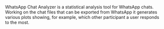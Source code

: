 WhatsApp Chat Analyzer is a statistical analysis tool for WhatsApp chats. Working on the chat files that can be exported from WhatsApp it generates various plots showing, for example, which other participant a user responds to the most.
